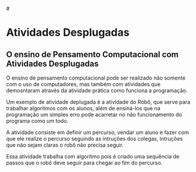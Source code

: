 #<!DOCTYPE html>
<html>
<head>
    <meta charset='utf-8'>
    <meta http-equiv='X-UA-Compatible' content='IE=edge'>
    <title>Page Title</title>
    <meta name='viewport' content='width=device-width, initial-scale=1'>
    <link rel='stylesheet' type='text/css' media='screen' href='main.css'>
    <script src='main.js'></script>
</head>
<body>
    <h1>Atividades Desplugadas</h1>
    <h2>O ensino de Pensamento Computacional com Atividades Desplugadas</h2>
    <p>O ensino de pensamento computacional pode ser realizado não somente com o uso de computadores, 
        mas também com atividades que demosntaram através da atividade prática como funciona a programação.
    </p>
    <p>Um exemplo de atividade deplugada é a atividade do Robô, que serve para trabalhar algoritmos 
        com os alunos, além de ensiná-los que na programação um simples erro pode acarretar no não 
        funcionamento do programa como um todo. </p>
    <p>A atividade consiste em definir um percurso, vendar um aluno e fazer com que ele realize o 
        percurso seguindo as intruções dos colegas, intruções que não sejam claras o robô não precisa seguir.</p>
    <p>Essa atividade trabalha com algoritmo pois é criado uma sequência de passos que o robô deve seguir 
        para chegar ao fim do percurso.</p>

</body>
</html></html>

